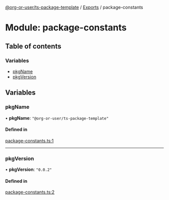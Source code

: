 [@org-or-user/ts-package-template](../README.md) / [Exports](../modules.md) / package-constants

# Module: package-constants

## Table of contents

### Variables

- [pkgName](package_constants.md#pkgname)
- [pkgVersion](package_constants.md#pkgversion)

## Variables

### pkgName

• **pkgName**: ``"@org-or-user/ts-package-template"``

#### Defined in

[package-constants.ts:1](https://github.com/org-or-user/ts-package-template/blob/2fd4f8b/src/package-constants.ts#L1)

___

### pkgVersion

• **pkgVersion**: ``"0.0.2"``

#### Defined in

[package-constants.ts:2](https://github.com/org-or-user/ts-package-template/blob/2fd4f8b/src/package-constants.ts#L2)
